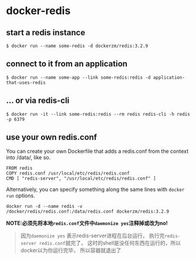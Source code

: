 # docker-redis

## start a redis instance
```
$ docker run --name some-redis -d dockerzm/redis:3.2.9
```
## connect to it from an application
```
$ docker run --name some-app --link some-redis:redis -d application-that-uses-redis
```
## ... or via redis-cli
```
$ docker run -it --link some-redis:redis --rm redis redis-cli -h redis -p 6379
```
## use your own redis.conf 
You can create your own Dockerfile that adds a redis.conf from the context into /data/, like so.
```
FROM redis
COPY redis.conf /usr/local/etc/redis/redis.conf
CMD [ "redis-server", "/usr/local/etc/redis/redis.conf" ]
```
Alternatively, you can specify something along the same lines with `docker run` options.
```
docker run -d --name redis -v /docker/redis/redis.conf:/data/redis.conf dockerzm/redis:3.2.9
```
**NOTE:必须先将本地`redis.conf`文件中`daemonize yes`注释掉或改为no!**
> 因为`daemonize yes` 表示redis-server进程在后台运行， 执行完`redis-server redis.conf`就完了， 这时的shell是没任何东西在运行的，所以docker以为你运行完毕， 所以容器就退出了


